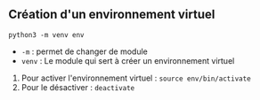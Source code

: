 ## Création d'un environnement virtuel 

`python3 -m venv env`

- `-m` : permet de changer de module
- `venv` : Le module qui sert à créer un environnement virtuel

1. Pour activer l'environnement virtuel : `source env/bin/activate`
2. Pour le désactiver : `deactivate`
